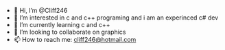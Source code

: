 - 👋 Hi, I’m @Cliff246
- 👀 I’m interested in c and c++ programing and i am an experinced c# dev
- 🌱 I’m currently learning c and c++
- 💞️ I’m looking to collaborate on graphics
- 📫 How to reach me: cliff246@hotmail.com

<!---
Cliff246/Cliff246 is a ✨ special ✨ repository because its `README.md` (this file) appears on your GitHub profile.
You can click the Preview link to take a look at your changes.
--->
